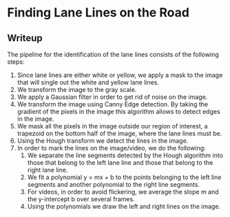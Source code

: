 # **Finding Lane Lines on the Road** 

## Writeup

The pipeline for the identification of the lane lines consists of the following steps:

1. Since lane lines are either white or yellow, we apply a mask to the image that will single out the white and yellow lane lines.
2. We transform the image to the gray scale.
3. We apply a Gaussian filter in order to get rid of noise on the image.
4. We transform the image using Canny Edge detection. By taking the gradient of the pixels in the image this algorithm allows to detect edges in the image.
5. We mask all the pixels in the image outside our region of interest, a trapezoid on the bottom half of the image, where the lane lines must be.
6. Using the Hough transform we detect the lines in the image.
7. In order to mark the lines on the image/video, we do the following:
    1. We separate the line segments detected by the Hough algorithm into those that belong to the left lane line and those that belong to the right lane line.
    2. We fit a polynomial y = mx + b to the points belonging to the left line segments and another polynomial to the right line segments.
    3. For videos, in order to avoid flickering, we average the slope m and the y-intercept b over several frames.
    4. Using the polynomials we draw the left and right lines on the image.






